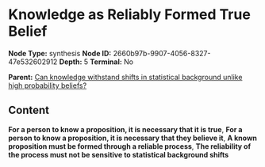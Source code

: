 # Knowledge as Reliably Formed True Belief

**Node Type:** synthesis
**Node ID:** 2660b97b-9907-4056-8327-47e532602912
**Depth:** 5
**Terminal:** No

**Parent:** [Can knowledge withstand shifts in statistical background unlike high probability beliefs?](can-knowledge-withstand-shifts-in-statistical-background-unlike-high-probability-beliefs-antithesis-079009c3-0463-41b7-aae5-4c21807dcd8b.md)

## Content

**For a person to know a proposition, it is necessary that it is true**, **For a person to know a proposition, it is necessary that they believe it**, **A known proposition must be formed through a reliable process**, **The reliability of the process must not be sensitive to statistical background shifts**
